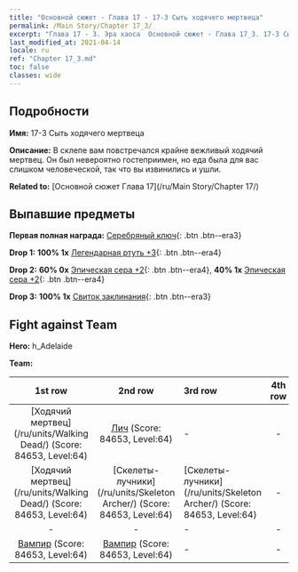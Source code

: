 ```yaml
---
title: "Основной сюжет - Глава 17 - 17-3 Сыть ходячего мертвеца"
permalink: /Main Story/Chapter 17_3/
excerpt: "Глава 17 - 3. Эра хаоса  Основной сюжет - Глава 17_3. 17-3 Сыть ходячего мертвеца"
last_modified_at: 2021-04-14
locale: ru
ref: "Chapter 17_3.md"
toc: false
classes: wide
---
```


## Подробности

 **Имя:** 17-3 Сыть ходячего мертвеца

 **Описание:** В склепе вам повстречался крайне вежливый ходячий мертвец. Он был невероятно гостеприимен, но еда была для вас слишком человеческой, так что вы извинились и ушли.

 **Related to:** [Основной сюжет Глава 17](/ru/Main Story/Chapter 17/)

## Выпавшие предметы

 **Первая полная награда:** [Серебряный ключ](/ru/Items/con_693/){: .btn .btn--era3}

 **Drop 1:** **100% 1x** [Легендарная ртуть +3](/ru/Items/mat_56/){: .btn .btn--era4}

 **Drop 2:** **60% 0x** [Эпическая сера +2](/ru/Items/mat_50/){: .btn .btn--era4}, **40% 1x** [Эпическая сера +2](/ru/Items/mat_50/){: .btn .btn--era4}

 **Drop 3:** **100% 1x** [Свиток заклинания](/ru/Items/con_694/){: .btn .btn--era3}


## Fight against Team
 **Hero:** h_Adelaide

 **Team:**


  | 1st row | 2nd row | 3rd row | 4th row |
  |:----:|:----:|:----|:----:|
  | [Ходячий мертвец](/ru/units/Walking Dead/) (Score: 84653, Level:64)  | [Лич](/ru/units/Lich/) (Score: 84653, Level:64)  | - | - |
  | [Ходячий мертвец](/ru/units/Walking Dead/) (Score: 84653, Level:64)  | [Скелеты-лучники](/ru/units/Skeleton Archer/) (Score: 84653, Level:64)  | [Скелеты-лучники](/ru/units/Skeleton Archer/) (Score: 84653, Level:64)  | - |
  | - | - | - | - |
  | [Вампир](/ru/units/Vampire/) (Score: 84653, Level:64)  | [Вампир](/ru/units/Vampire/) (Score: 84653, Level:64)  | - | - |


